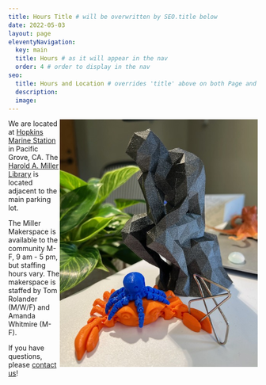 ```yaml
---
title: Hours Title # will be overwritten by SEO.title below
date: 2022-05-03
layout: page
eleventyNavigation:
  key: main
  title: Hours # as it will appear in the nav
  order: 4 # order to display in the nav
seo:
  title: Hours and Location # overrides 'title' above on both Page and META
  description:
  image:
---
```


<img src="/assets/images/thinking.jpg" style="float:right;" width="400px">

We are located at [Hopkins Marine Station](https://hopkinsmarinestation.stanford.edu/) in Pacific Grove, CA. The [Harold A. Miller Library](https://library.stanford.edu/hopkins) is located adjacent to the main parking lot. 

The Miller Makerspace is available to the community M-F, 9 am - 5 pm, but staffing hours vary. The makerspace is staffed by Tom Rolander (M/W/F) and Amanda Whitmire (M-F). 

If you have questions, please [contact us](contact)!